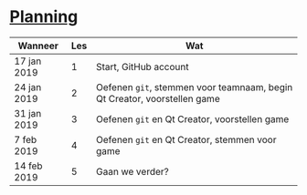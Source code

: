 # [Planning](docs/planning.md)

Wanneer    |Les|Wat
-----------|---|----------------------------------------------------------------
17 jan 2019| 1 |Start, GitHub account
24 jan 2019| 2 |Oefenen `git`, stemmen voor teamnaam, begin Qt Creator, voorstellen game
31 jan 2019| 3 |Oefenen `git` en Qt Creator, voorstellen game
 7 feb 2019| 4 |Oefenen `git` en Qt Creator, stemmen voor game
14 feb 2019| 5 |Gaan we verder?
